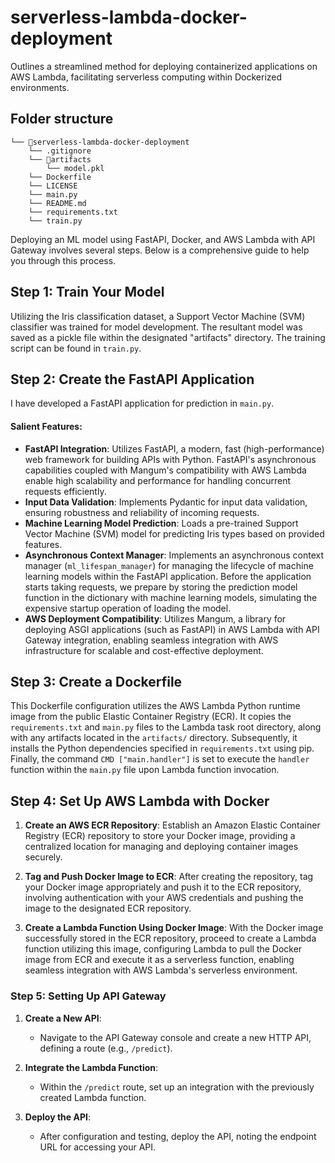 # serverless-lambda-docker-deployment
Outlines a streamlined method for deploying containerized applications on AWS Lambda, facilitating serverless computing within Dockerized environments.


## Folder structure
```
└── 📁serverless-lambda-docker-deployment
    └── .gitignore
    └── 📁artifacts
        └── model.pkl
    └── Dockerfile
    └── LICENSE
    └── main.py
    └── README.md
    └── requirements.txt
    └── train.py
```

Deploying an ML model using FastAPI, Docker, and AWS Lambda with API Gateway involves several steps. Below is a comprehensive guide to help you through this process.

## Step 1: Train Your Model

Utilizing the Iris classification dataset, a Support Vector Machine (SVM) classifier was trained for model development. The resultant model was saved as a pickle file within the designated "artifacts" directory. The training script can be found in `train.py`.

## Step 2: Create the FastAPI Application

I have developed a FastAPI application for prediction in `main.py`.

#### Salient Features:

- **FastAPI Integration**: Utilizes FastAPI, a modern, fast (high-performance) web framework for building APIs with Python. FastAPI's asynchronous capabilities coupled with Mangum's compatibility with AWS Lambda enable high scalability and performance for handling concurrent requests efficiently.
- **Input Data Validation**: Implements Pydantic for input data validation, ensuring robustness and reliability of incoming requests.
- **Machine Learning Model Prediction**: Loads a pre-trained Support Vector Machine (SVM) model for predicting Iris types based on provided features.
- **Asynchronous Context Manager**: Implements an asynchronous context manager (`ml_lifespan_manager`) for managing the lifecycle of machine learning models within the FastAPI application. Before the application starts taking requests, we prepare by storing the prediction model function in the dictionary with machine learning models, simulating the expensive startup operation of loading the model.
- **AWS Deployment Compatibility**: Utilizes Mangum, a library for deploying ASGI applications (such as FastAPI) in AWS Lambda with API Gateway integration, enabling seamless integration with AWS infrastructure for scalable and cost-effective deployment.

## Step 3: Create a Dockerfile

This Dockerfile configuration utilizes the AWS Lambda Python runtime image from the public Elastic Container Registry (ECR). It copies the `requirements.txt` and `main.py` files to the Lambda task root directory, along with any artifacts located in the `artifacts/` directory. Subsequently, it installs the Python dependencies specified in `requirements.txt` using pip. Finally, the command `CMD ["main.handler"]` is set to execute the `handler` function within the `main.py` file upon Lambda function invocation.

## Step 4: Set Up AWS Lambda with Docker

1. **Create an AWS ECR Repository**: Establish an Amazon Elastic Container Registry (ECR) repository to store your Docker image, providing a centralized location for managing and deploying container images securely.
   
2. **Tag and Push Docker Image to ECR**: After creating the repository, tag your Docker image appropriately and push it to the ECR repository, involving authentication with your AWS credentials and pushing the image to the designated ECR repository.
   
3. **Create a Lambda Function Using Docker Image**: With the Docker image successfully stored in the ECR repository, proceed to create a Lambda function utilizing this image, configuring Lambda to pull the Docker image from ECR and execute it as a serverless function, enabling seamless integration with AWS Lambda's serverless environment.

### Step 5: Setting Up API Gateway

1. **Create a New API**:
   - Navigate to the API Gateway console and create a new HTTP API, defining a route (e.g., `/predict`).
   
2. **Integrate the Lambda Function**:
   - Within the `/predict` route, set up an integration with the previously created Lambda function.
   
3. **Deploy the API**:
   - After configuration and testing, deploy the API, noting the endpoint URL for accessing your API.




